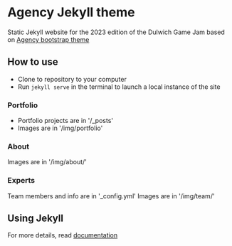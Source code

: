 Agency Jekyll theme
====================

Static Jekyll website for the 2023 edition of the Dulwich Game Jam based on [Agency bootstrap theme](https://startbootstrap.com/template-overviews/agency/)

## How to use

- Clone to repository to your computer
- Run `jekyll serve` in the terminal to launch a local instance of the site

### Portfolio

- Portfolio projects are in '/_posts'
- Images are in '/img/portfolio'

### About

Images are in '/img/about/'

### Experts

Team members and info are in '_config.yml'
Images are in '/img/team/'

## Using Jekyll

For more details, read [documentation](http://jekyllrb.com/)
